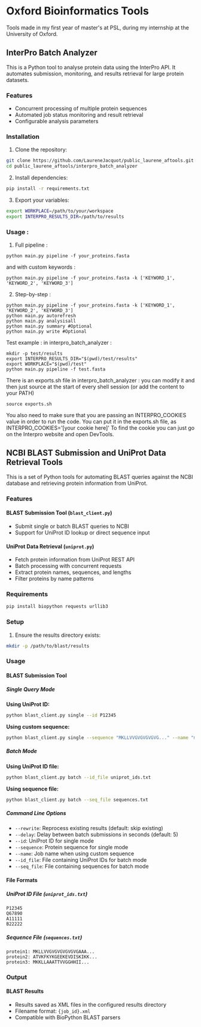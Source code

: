 # Oxford Bioinformatics Tools

Tools made in my first year of master's at PSL, during my internship at the University of Oxford.

## InterPro Batch Analyzer

This is a Python tool to analyse protein data using the InterPro API. It automates submission, monitoring, and results retrieval for large protein datasets.

### Features
- Concurrent processing of multiple protein sequences
- Automated job status monitoring and result retrieval
- Configurable analysis parameters

### Installation

1. Clone the repository:
```bash
git clone https://github.com/LaureneJacquot/public_laurene_aftools.git
cd public_laurene_aftools/interpro_batch_analyzer
```
2. Install dependencies:
```bash
pip install -r requirements.txt
```
3. Export your variables:
```bash
export WORKPLACE=/path/to/your/workspace
export INTERPRO_RESULTS_DIR=/path/to/results
```
### Usage :
1. Full pipeline : 
```
python main.py pipeline -f your_proteins.fasta
```
and with custom keywords : 
```
python main.py pipeline -f your_proteins.fasta -k ['KEYWORD_1', 'KEYWORD_2', 'KEYWORD_3']
```
2. Step-by-step :
```
python main.py pipeline -f your_proteins.fasta -k ['KEYWORD_1', 'KEYWORD_2', 'KEYWORD_3']
python main.py autorefresh
python main.py analysisall
python main.py summary #Optional
python main.py write #Optional
```

Test example : 
in interpro_batch_analyzer :
```
mkdir -p test/results
export INTERPRO_RESULTS_DIR="$(pwd)/test/results"
export WORKPLACE="$(pwd)/test"
python main.py pipeline -f test.fasta
```
There is an exports.sh file in interpro_batch_analyzer : you can modify it and then just source at the start of every shell session (or add the content to your PATH)
```
source exports.sh
```
You also need to make sure that you are passing an INTERPRO_COOKIES value in order to run the code. You can put it in the exports.sh file, as INTERPRO_COOKIES='[your cookie here]'
To find the cookie you can just go on the Interpro website and open DevTools. 



## NCBI BLAST Submission and UniProt Data Retrieval Tools

This is a set of Python tools for automating BLAST queries against the NCBI database and retrieving protein information from UniProt. 

### Features

#### BLAST Submission Tool (`blast_client.py`)
- Submit single or batch BLAST queries to NCBI
- Support for UniProt ID lookup or direct sequence input

#### UniProt Data Retrieval (`uniprot.py`)
- Fetch protein information from UniProt REST API
- Batch processing with concurrent requests
- Extract protein names, sequences, and lengths
- Filter proteins by name patterns

### Requirements

```bash
pip install biopython requests urllib3
```

### Setup
1. Ensure the results directory exists:
```bash
mkdir -p /path/to/blast/results
```

### Usage

#### BLAST Submission Tool

##### Single Query Mode

**Using UniProt ID:**
```bash
python blast_client.py single --id P12345
```

**Using custom sequence:**
```bash
python blast_client.py single --sequence "MKLLVVGVGVGVGVG..." --name "my_protein"
```

##### Batch Mode

**Using UniProt ID file:**
```bash
python blast_client.py batch --id_file uniprot_ids.txt
```

**Using sequence file:**
```bash
python blast_client.py batch --seq_file sequences.txt
```

##### Command Line Options

- `--rewrite`: Reprocess existing results (default: skip existing)
- `--delay`: Delay between batch submissions in seconds (default: 5)
- `--id`: UniProt ID for single mode
- `--sequence`: Protein sequence for single mode
- `--name`: Job name when using custom sequence
- `--id_file`: File containing UniProt IDs for batch mode
- `--seq_file`: File containing sequences for batch mode

#### File Formats

##### UniProt ID File (`uniprot_ids.txt`)
```
P12345
Q67890
A11111
B22222
```

##### Sequence File (`sequences.txt`)
```
protein1: MKLLVVGVGVGVGVGVGAAA...
protein2: ATVKFKYKGEEKEVDISKIKK...
protein3: MKKLLAAATTVVGGHHII...
```


### Output

#### BLAST Results
- Results saved as XML files in the configured results directory
- Filename format: `{job_id}.xml`
- Compatible with BioPython BLAST parsers











